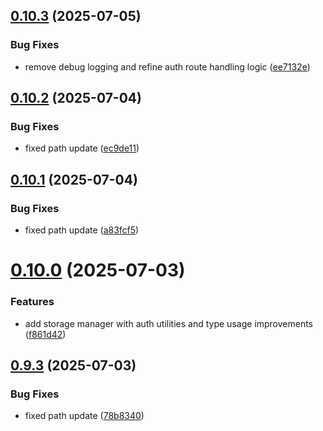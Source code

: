 ## [0.10.3](https://github.com/xraph/frank/compare/v0.10.2...v0.10.3) (2025-07-05)


### Bug Fixes

* remove debug logging and refine auth route handling logic ([ee7132e](https://github.com/xraph/frank/commit/ee7132eb0c36c18a764da87c8d2f8a541cdd65c1))



## [0.10.2](https://github.com/xraph/frank/compare/v0.10.1...v0.10.2) (2025-07-04)


### Bug Fixes

* fixed path update ([ec9de11](https://github.com/xraph/frank/commit/ec9de11e6a85f17a468873dbb1acc3ca5d5029a2))



## [0.10.1](https://github.com/xraph/frank/compare/v0.10.0...v0.10.1) (2025-07-04)


### Bug Fixes

* fixed path update ([a83fcf5](https://github.com/xraph/frank/commit/a83fcf542ca46c92624efa2dc8907beab9103e50))



# [0.10.0](https://github.com/xraph/frank/compare/v0.9.3...v0.10.0) (2025-07-03)


### Features

* add storage manager with auth utilities and type usage improvements ([f861d42](https://github.com/xraph/frank/commit/f861d42c697b3ad93a7481b36f7bdf38c1217ca0))



## [0.9.3](https://github.com/xraph/frank/compare/v0.9.2...v0.9.3) (2025-07-03)


### Bug Fixes

* fixed path update ([78b8340](https://github.com/xraph/frank/commit/78b8340039b400bec86eab167f7be8359421140c))



